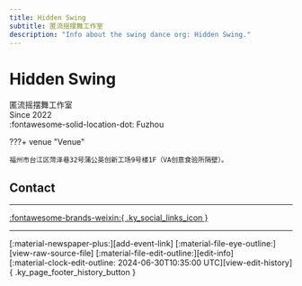 ```yaml
---
title: Hidden Swing
subtitle: 匿流摇摆舞工作室
description: "Info about the swing dance org: Hidden Swing."
---
```


# Hidden Swing

匿流摇摆舞工作室  
Since 2022  
:fontawesome-solid-location-dot: Fuzhou  


???+ venue "Venue"

    福州市台江区菏泽巷32号蒲公英创新工场9号楼1F（VA创意食验所隔壁）。  

## Contact


---

 [:fontawesome-brands-weixin:{ .ky_social_links_icon }](# "匿流摇摆舞工作室")

---

<div class="ky_page_footer" markdown>
<div class="ky_page_footer_trailing" markdown="span">
[:material-newspaper-plus:][add-event-link]
[:material-file-eye-outline:][view-raw-source-file]
[:material-file-edit-outline:][edit-info]
</div>
<div class="ky_page_footer_leading" markdown="span">
[:material-clock-edit-outline: 2024-06-30T10:35:00 UTC][view-edit-history]{ .ky_page_footer_history_button }
</div>
</div>

[add-event-link]: https://github.com/swingdance/events/issues/new?assignees=&labels=add+event&projects=&template=02-add_entity.yml&title=%5Bzh_CN%5D%20Add%20Event%3A%20%3CName%3E&region=zh_CN&province=Fujian&city=Fuzhou&org_id=hidden-swing "Add Event"
[view-raw-source-file]: https://github.com/swingdance/orgs/blob/main/zh_CN/hidden-swing.json "View Raw Source File"
[edit-info]: https://github.com/swingdance/orgs/issues/new?assignees=&labels=update+org&projects=&template=03-update_entity.yml&title=%5Bzh_CN%5D%20Update%20Org%3A%20Hidden%20Swing&region=zh_CN&id=hidden-swing&name=Hidden%20Swing "Edit Info"

[view-edit-history]: https://github.com/swingdance/orgs/commits/main/zh_CN/hidden-swing.json "View Edit History"
